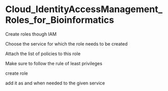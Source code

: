 # Cloud_IdentityAccessManagement_Roles_for_Bioinformatics

Create roles though IAM

Choose the service for which the role needs to be created

Attach the list of policies to this role

Make sure to follow the rule of least privileges

create role

add it as and when needed to the given service
